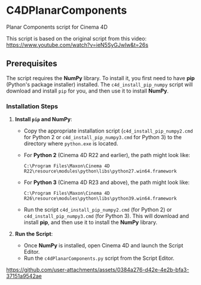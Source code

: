 # C4DPlanarComponents
Planar Components script for Cinema 4D

This script is based on the original script from this video: https://www.youtube.com/watch?v=ieN5SyGJwIw&t=26s

## Prerequisites

The script requires the **NumPy** library. To install it, you first need to have **pip** (Python's package installer) installed. The `c4d_install_pip_numpy` script will download and install `pip` for you, and then use it to install **NumPy**.

### Installation Steps

1. **Install `pip` and NumPy**:
   - Copy the appropriate installation script (`c4d_install_pip_numpy2.cmd` for Python 2 or `c4d_install_pip_numpy3.cmd` for Python 3) to the directory where `python.exe` is located.
   
   - For **Python 2** (Cinema 4D R22 and earlier), the path might look like:
     ```
     C:\Program Files\Maxon\Cinema 4D R22\resource\modules\python\libs\python27.win64.framework
     ```
   
   - For **Python 3** (Cinema 4D R23 and above), the path might look like:
     ```
     C:\Program Files\Maxon\Cinema 4D R26\resource\modules\python\libs\python39.win64.framework
     ```

   - Run the script `c4d_install_pip_numpy2.cmd` (for Python 2) or `c4d_install_pip_numpy3.cmd` (for Python 3). This will download and install **pip**, and then use it to install the **NumPy** library.

2. **Run the Script**:
   - Once **NumPy** is installed, open Cinema 4D and launch the Script Editor.
   - Run the `c4dPlanarComponents.py` script from the Script Editor.


https://github.com/user-attachments/assets/0384a276-d42e-4e2b-bfa3-37151a9542ae
